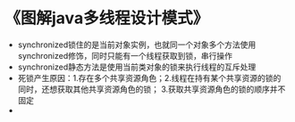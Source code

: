 # 《图解java多线程设计模式》
- synchronized锁住的是当前对象实例，也就同一个对象多个方法使用synchronized修饰，同时只能有一个线程获取到锁，串行操作
- synchronized静态方法是使用当前类对象的锁来执行线程的互斥处理
- 死锁产生原因：1.存在多个共享资源角色；2.线程在持有某个共享资源的锁的同时，还想获取其他共享资源角色的锁；
3.获取共享资源角色的锁的顺序并不固定
- 
